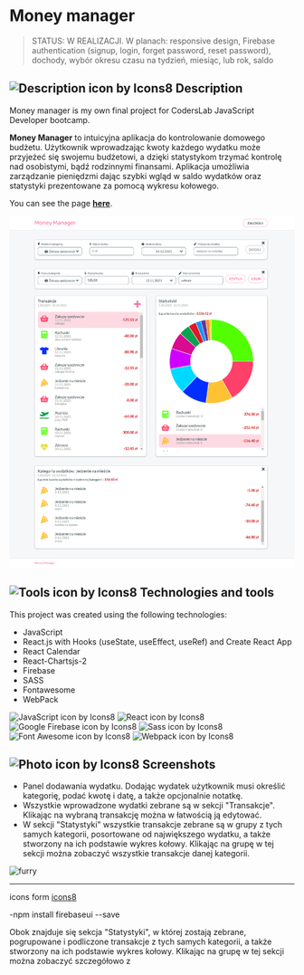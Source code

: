 # Money manager

> STATUS: W REALIZACJI. W planach: responsive design, Firebase authentication (signup, login, forget password, reset password), dochody, wybór okresu czasu na tydzień, miesiąc, lub rok, saldo

## ![Description icon by Icons8](https://img.icons8.com/dusk/24/000000/document--v1.png) Description

Money manager is my own final project for CodersLab JavaScript Developer bootcamp.

**Money Manager** to intuicyjna aplikacja do kontrolowanie domowego budżetu.
Użytkownik wprowadzając kwoty każdego wydatku może przyjeżeć się swojemu budżetowi, a dzięki statystykom trzymać kontrolę nad osobistymi, bądź rodzinnymi finansami. Aplikacja umożliwia zarządzanie pieniędzmi dając szybki wgląd w saldo wydatków oraz statystyki prezentowane za pomocą wykresu kołowego.

You can see the page **[here](https://money-manager-12daf.web.app/)**.

![Money Manager main page](/screenshots/Money-Manager.png)

## ![Tools icon by Icons8](https://img.icons8.com/external-icongeek26-linear-colour-icongeek26/24/000000/external-tools-plumbing-icongeek26-linear-colour-icongeek26.png) Technologies and tools

This project was created using the following technologies:

- JavaScript
- React.js with Hooks (useState, useEffect, useRef) and Create React App
- React Calendar
- React-Chartsjs-2
- Firebase
- SASS
- Fontawesome
- WebPack

![JavaScript icon by Icons8](https://img.icons8.com/color/48/000000/javascript--v2.png)
![React icon by Icons8](https://img.icons8.com/color/48/000000/react-native.png)
![Google Firebase icon by Icons8](https://img.icons8.com/color/48/000000/firebase.png)
![Sass icon by Icons8](https://img.icons8.com/color/48/000000/sass.png)
![Font Awesome icon by Icons8](https://img.icons8.com/windows/48/4a90e2/font-awesome.png)
![Webpack icon by Icons8](https://img.icons8.com/color/48/000000/webpack.png)

## ![Photo icon by Icons8](https://img.icons8.com/external-icongeek26-linear-colour-icongeek26/24/000000/external-cropping-photography-icongeek26-linear-colour-icongeek26.png) Screenshots

- Panel dodawania wydatku. Dodając wydatek użytkownik musi określić kategorię, podać kwotę i datę, a także opcjonalnie notatkę.
- Wszystkie wprowadzone wydatki zebrane są w sekcji "Transakcje". Klikając na wybraną transakcję można w łatwością ją edytować.
- W sekcji "Statystyki" wszystkie transakcje zebrane są w grupy z tych samych kategorii, posortowane od największego wydatku, a także stworzony na ich podstawie wykres kołowy. Klikając na grupę w tej sekcji można zobaczyć wszystkie transakcje danej kategorii.

![furry](link)

---

icons form [icons8](https://icons8.com/)

-npm install firebaseui --save

Obok znajduje się sekcja "Statystyki", w której zostają zebrane, pogrupowane i podliczone transakcje z tych samych kategorii, a także stworzony na ich podstawie wykres kołowy. Klikając na grupę w tej sekcji można zobaczyć szczegółowo z
